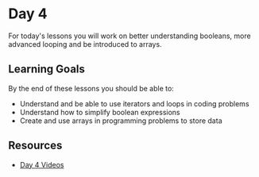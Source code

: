 # Day 4

For today's lessons you will work on better understanding booleans, more advanced looping and be introduced to arrays.

## Learning Goals

By the end of these lessons you should be able to:

* Understand and be able to use iterators and loops in coding problems
* Understand how to simplify boolean expressions
* Create and use arrays in programming problems to store data

## Resources

* [Day 4 Videos](https://adaacademy.hosted.panopto.com/Panopto/Pages/Sessions/List.aspx?folderID=59509728-df2d-4580-9077-55ad28795a7f)
